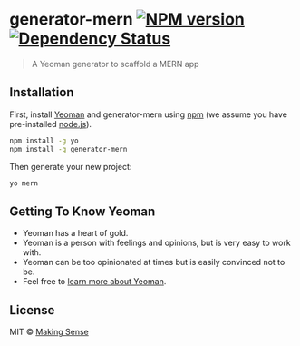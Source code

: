 # generator-mern [![NPM version][npm-image]][npm-url] [![Dependency Status][daviddm-image]][daviddm-url]
> A Yeoman generator to scaffold a MERN app

## Installation

First, install [Yeoman](http://yeoman.io) and generator-mern using [npm](https://www.npmjs.com/) (we assume you have pre-installed [node.js](https://nodejs.org/)).

```bash
npm install -g yo
npm install -g generator-mern
```

Then generate your new project:

```bash
yo mern
```

## Getting To Know Yeoman

 * Yeoman has a heart of gold.
 * Yeoman is a person with feelings and opinions, but is very easy to work with.
 * Yeoman can be too opinionated at times but is easily convinced not to be.
 * Feel free to [learn more about Yeoman](http://yeoman.io/).

## License

MIT © [Making Sense](https://makingsense.com)


[npm-image]: https://badge.fury.io/js/generator-mern.svg
[npm-url]: https://npmjs.org/package/generator-mern
[daviddm-image]: https://david-dm.org/MakingSense/generator-mern.svg?theme=shields.io
[daviddm-url]: https://david-dm.org/MakingSense/generator-mern
